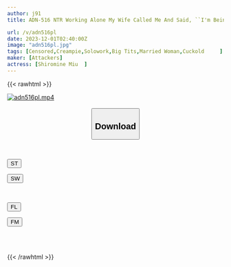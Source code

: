 ```yaml
---
author: j91
title: ADN-516 NTR Working Alone My Wife Called Me And Said, ``I'm Being Creampied By Your Boss Every Day.'' Shiramine Miu

url: /v/adn516pl
date: 2023-12-01T02:40:00Z
image: "adn516pl.jpg"
tags: [Censored,Creampie,Solowork,Big Tits,Married Woman,Cuckold	 ]
maker: [Attackers]
actress: [Shiromine Miu  ]
---
```



{{< rawhtml >}}

<div class="video" data-videoid="X120MYOkRZFgzz">
    <a href="javascript:;">
        <img src="/v/adn516pl/adn516pl.jpg" width="WIDTH" height="HEIGHT" alt="adn516pl.mp4" loading="lazy">
    </a>
</div>

<script type="text/javascript" src="https://j91.asia/asset/on-demand-st.js"></script>

<br>
  <link rel="stylesheet" href="https://j91.asia/asset/bs5.css">
  
  <center>
  <button class="btn btn-primary" type="button" data-bs-toggle="collapse" data-bs-target=".multi-collapse" aria-expanded="false" aria-controls="multiCollapseExample1 multiCollapseExample2"><h2>Download</h2></button></center>
</p>
<div class="row">
  <div class="col">
    <div class="collapse multi-collapse" id="multiCollapseExample1">
      <div class="card card-body">
	      	      <br>
<div class="buttons">  
<p><a href="https://streamtape.to/v/X120MYOkRZFgzz" target="_blank"><button class="btn-hover color-3"><i class="fa fa-download"></i> ST</button></a></p>
<p><a href="https://flaswish.com/38v00wbh6ert" target="_blank"><button class="btn-hover color-2"><i class="fa fa-download"></i> SW</button></a></p></div>
    </div>
  </div>
</div>
  <div class="col">
    <div class="collapse multi-collapse" id="multiCollapseExample2">
      <div class="card card-body">
	      <br>
<div class="buttons">
<p><a href="javascript:;" target="_blank"><button class="btn-hover color-9"><i class="fa fa-download"></i> FL</button></a></p>
<p><a href="javascript:;" target="_blank"><button class="btn-hover color-8"><i class="fa fa-download"></i> FM</button></a></p></div>
<br><br>
      </div>
    </div>
  </div>
</div>

{{< /rawhtml >}}